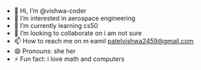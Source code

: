 - 👋 Hi, I’m @vishwa-coder
- 👀 I’m interested in aerospace engineering
- 🌱 I’m currently learning cs50
- 💞️ I’m looking to collaborate on i am not sure 
- 📫 How to reach me on m eamil patelvishwa2459@gmail.com
- 😄 Pronouns: she her
- ⚡ Fun fact: i love math and computers

<!---
vishwa-coder/vishwa-coder is a ✨ special ✨ repository because its `README.md` (this file) appears on your GitHub profile.
You can click the Preview link to take a look at your changes.
--->
